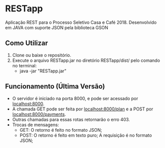 # RESTapp

Aplicação REST para o Processo Seletivo Casa e Café 2018. Desenvolvido em JAVA com suporte JSON pela biblioteca GSON

## Como Utilizar
1. Clone ou baixe o repositório.
1. Execute o arquivo RESTapp.jar no diretório RESTapp/dist/ pelo comando no terminal:
    * java -jar "RESTapp.jar" 

## Funcionamento (Última Versão)
* O servidor é iniciado na porta 8000, e pode ser acessado por [localhost:8000](localhost:8000).
* A chamada GET pode ser feita por [localhost:8000/plan](localhost:8000/plan) e a POST por [localhost:8000/payments](localhost:8000/payments).
* Outras chamadas para essas rotas retornarão o erro 403.
* Trocas de mensagens:
  * GET: O retorno é feito no formato JSON;
  * POST: O retorno é feito em texto puro; A requisição é no formato JSON;

